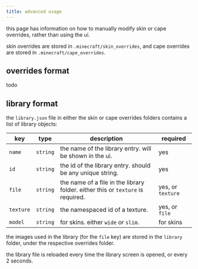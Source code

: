 ```yaml
---
title: advanced usage
---
```


this page has information on how to manually modify skin or cape overrides, rather than using the ui.

skin overrides are stored in `.minecraft/skin_overrides`, and cape overrides are stored in `.minecraft/cape_overrides`.

## overrides format

todo

## library format

the `library.json` file in either the skin or cape overrides folders contains a list of library objects:

| key       | type     | description                                                                     | required          |
| --------- | -------- | ------------------------------------------------------------------------------- | ----------------- |
| `name`    | `string` | the name of the library entry. will be shown in the ui.                         | yes               |
| `id`      | `string` | the id of the library entry. should be any unique string.                       | yes               |
| `file`    | `string` | the name of a file in the library folder. either this or `texture` is required. | yes, or `texture` |
| `texture` | `string` | the namespaced id of a texture.                                                 | yes, or `file`    |
| `model`   | `string` | for skins. either `wide` or `slim`.                                             | for skins         |

the images used in the library (for the `file` key) are stored in the `library` folder, under the respective overrides folder.

the library file is reloaded every time the library screen is opened, or every 2 seconds.
